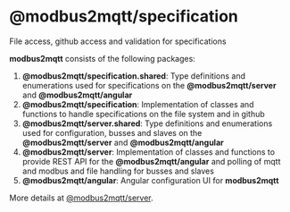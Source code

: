# @modbus2mqtt/specification
File access, github access and validation for specifications

**modbus2mqtt** consists of the following packages:
1. **@modbus2mqtt/specification.shared**: Type definitions and enumerations used for specifications on the **@modbus2mqtt/server** and **@modbus2mqtt/angular** 
2. **@modbus2mqtt/specification**: Implementation of classes and functions to handle specifications on the file system and in github
3. **@modbus2mqtt/server.shared**: Type definitions and enumerations used for configuration, busses and slaves on the **@modbus2mqtt/server** and **@modbus2mqtt/angular** 
4. **@modbus2mqtt/server**: Implementation of classes and functions to provide REST API for the **@modbus2mqtt/angular** and polling of mqtt and modbus and file handling for busses and slaves
5. **@modbus2mqtt/angular**: Angular configuration UI for **modbus2mqtt**

More details at [@modbus2mqtt/server](https://github.com/modbus2mqtt/server).
